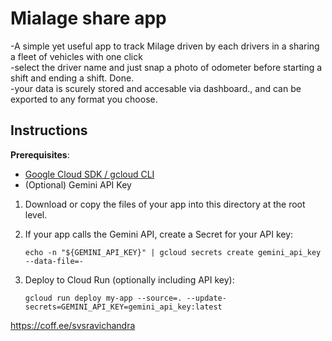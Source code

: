 # Mialage share app
-A simple yet useful app to track Milage driven by each drivers in a sharing a fleet of vehicles with one click<br>
-select the driver name and just snap a photo of odometer before starting a shift and ending a shift. Done.<br>
-your data is scurely stored and accesable via dashboard., and can be exported to any format you choose.


## Instructions

**Prerequisites**:
- [Google Cloud SDK / gcloud CLI](https://cloud.google.com/sdk/docs/install)
- (Optional) Gemini API Key

1. Download or copy the files of your app into this directory at the root level.
2. If your app calls the Gemini API, create a Secret for your API key:
     ```
     echo -n "${GEMINI_API_KEY}" | gcloud secrets create gemini_api_key --data-file=-
     ```

3.  Deploy to Cloud Run (optionally including API key):
    ```
    gcloud run deploy my-app --source=. --update-secrets=GEMINI_API_KEY=gemini_api_key:latest
    ```

https://coff.ee/svsravichandra
